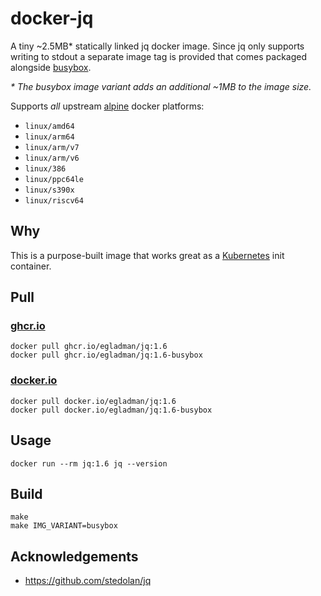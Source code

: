 # docker-jq

A tiny ~2.5MB* statically linked jq docker image. Since jq only supports writing
to stdout a separate image tag is provided that comes packaged alongside
[busybox](https://busybox.net/).

*\* The busybox image variant adds an additional ~1MB to the image size.*

Supports *all* upstream [alpine](https://www.alpinelinux.org/) docker platforms:

- `linux/amd64`
- `linux/arm64`
- `linux/arm/v7`
- `linux/arm/v6`
- `linux/386`
- `linux/ppc64le`
- `linux/s390x`
- `linux/riscv64`

## Why

This is a purpose-built image that works great as a [Kubernetes](https://kubernetes.io/) init container.

## Pull

### [ghcr.io](https://github.com/egladman/docker-jq/pkgs/container/jq)

```
docker pull ghcr.io/egladman/jq:1.6
docker pull ghcr.io/egladman/jq:1.6-busybox
```

### [docker.io](https://hub.docker.com/r/egladman/jq)

```
docker pull docker.io/egladman/jq:1.6
docker pull docker.io/egladman/jq:1.6-busybox
```

## Usage

```
docker run --rm jq:1.6 jq --version
```

## Build

```
make
make IMG_VARIANT=busybox
```

## Acknowledgements

- https://github.com/stedolan/jq
